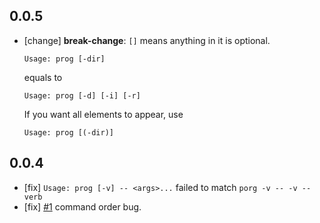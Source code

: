 ## 0.0.5

*   [change] **break-change**: `[]` means anything in it is optional.

    ```
    Usage: prog [-dir]
    ```

    equals to

    ```
    Usage: prog [-d] [-i] [-r]
    ```

    If you want all elements to appear, use

    ```
    Usage: prog [(-dir)]
    ```

## 0.0.4

*   [fix] `Usage: prog [-v] -- <args>...` failed to match `porg -v -- -v --verb`
*   [fix] [#1](https://github.com/TylerTemp/docpie/issues/1) command order bug.
